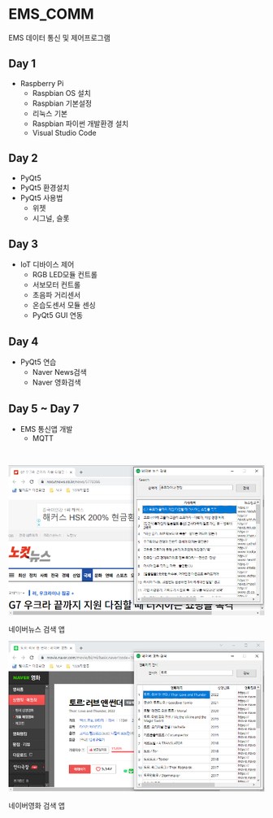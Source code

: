 # EMS_COMM
EMS 데이터 통신 및 제어프로그램

## Day 1
- Raspberry Pi
  - Raspbian OS 설치
  - Raspbian  기본설정
  - 리눅스 기본
  - Raspbian 파이썬 개발환경 설치
  - Visual Studio Code
  
## Day 2
 - PyQt5
  - PyQt5 환경설치
  - PyQt5 사용법
    - 위젯
    - 시그널, 슬롯
    
## Day 3
- IoT 디바이스 제어
  - RGB LED모듈 컨트롤
  - 서보모터 컨트롤
  - 초음파 거리센서
  - 온습도센서 모듈 센싱
  - PyQt5 GUI 연동  
  
## Day 4
- PyQt5 연습
  - Naver News검색
  - Naver 영화검색
  
## Day 5 ~ Day 7
  - EMS 통신앱 개발
    - MQTT
  
<br />

![네이버뉴스](https://raw.githubusercontent.com/kwogus1/ems_comm/main/capture/naver_news.png)

네이버뉴스 검색 앱

![네이버영화](https://raw.githubusercontent.com/kwogus1/ems_comm/main/capture/naver_movie.png)

네이버영화 검색 앱
